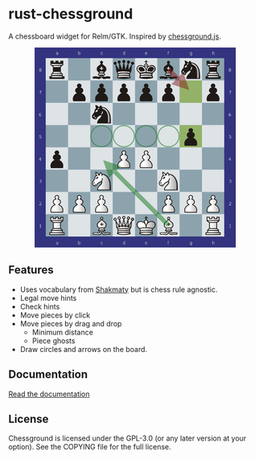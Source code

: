 rust-chessground
================

A chessboard widget for Relm/GTK. Inspired by
[chessground.js](https://github.com/ornicar/chessground).

<p align="center">
<img src="/screenshot.png" alt="Screenshot">
</p>

Features
--------

* Uses vocabulary from [Shakmaty](https://github.com/niklasf/shakmaty) but is
  chess rule agnostic.
* Legal move hints
* Check hints
* Move pieces by click
* Move pieces by drag and drop
  - Minimum distance
  - Piece ghosts
* Draw circles and arrows on the board.

Documentation
-------------

[Read the documentation](https://docs.rs/chessground)

License
-------

Chessground is licensed under the GPL-3.0 (or any later version at your
option). See the COPYING file for the full license.
